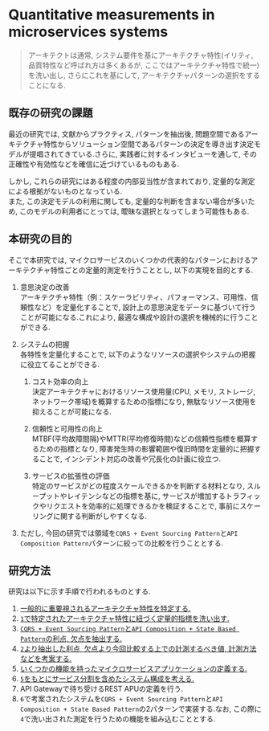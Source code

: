 # Quantitative measurements in microservices systems

> アーキテクトは通常, システム要件を基にアーキテクチャ特性(イリティ, 品質特性など呼ばれ方は多くあるが, ここではアーキテクチャ特性で統一)を洗い出し, さらにこれを基にして, アーキテクチャパターンの選択をすることになる.

## 既存の研究の課題

最近の研究では, 文献からプラクティス, パターンを抽出後, 問題空間であるアーキテクチャ特性からソリューション空間であるパターンの決定を導き出す決定モデルが提唱されてきている.さらに, 実践者に対するインタビューを通して, その正確性や有効性などを確信に近づけているものもある.

しかし, これらの研究にはある程度の内部妥当性が含まれており, 定量的な測定による根拠がないものとなっている.<br>
また, この決定モデルの利用に関しても, 定量的な判断を含まない場合が多いため, このモデルの利用者にとっては, 曖昧な選択となってしまう可能性もある.

## 本研究の目的

そこで本研究では, マイクロサービスのいくつかの代表的なパターンにおけるアーキテクチャ特性ごとの定量的測定を行うこととし, 以下の実現を目的とする.

1. 意思決定の改善<br>
アーキテクチャ特性（例：スケーラビリティ、パフォーマンス、可用性、信頼性など）を定量化することで, 設計上の意思決定をデータに基づいて行うことが可能になる.これにより, 最適な構成や設計の選択を機械的に行うことができる.

1. システムの把握<br>
各特性を定量化することで, 以下のようなリソースの選択やシステムの把握に役立てることができる.

   1. コスト効率の向上<br>
   決定アーキテクチャにおけるリソース使用量(CPU, メモリ, ストレージ, ネットワーク帯域)を概算するための指標になり, 無駄なリソース使用を抑えることが可能になる.

   2. 信頼性と可用性の向上<br>
   MTBF(平均故障間隔)やMTTR(平均修復時間)などの信頼性指標を概算するための指標となり, 障害発生時の影響範囲や復旧時間を定量的に把握することで, インシデント対応の改善や冗長化の計画に役立つ.

   3. サービスの拡張性の評価<br>
   特定のサービスがどの程度スケールできるかを判断する材料となり, スループットやレイテンシなどの指標を基に, サービスが増加するトラフィックやリクエストを効率的に処理できるかを検証することで, 事前にスケーリングに関する判断がしやすくなる.

1. ただし, 今回の研究では領域を`CQRS + Event Sourcing Pattern`と`API Composition Pattern`パターンに絞っての比較を行うこととする.

## 研究方法

研究は以下に示す手順で行われるものとする.

1. [一般的に重要視されるアーキテクチャ特性を特定する.](./qa.md)
2. [`1`で特定されたアーキテクチャ特性に紐づく定量的指標を洗い出す.](./quantitative.md)
3. [`CQRS + Event Sourcing Pattern`と`API Composition + State Based Pattern`の利点, 欠点を抽出する.](./pattern.md)
4. [`2`より抽出した利点, 欠点より今回比較する上での計測するべき値, 計測方法などを考案する.](./comparison.md)
5.  [いくつかの機能を持ったマイクロサービスアプリケーションの定義する.](./system_overview.md)
6.  [`5`をもとにサービス分割を含めたシステム構成を考える.](./system_architecture.md)
7.  API Gatewayで待ち受けるREST APUの定義を行う.
8.  `6`で考案されたシステムを`CQRS + Event Sourcing Pattern`と`API Composition + State Based Pattern`の2パターンで実装する.なお, この際に`4`で洗い出された測定を行うための機能を組み込むこととする.

